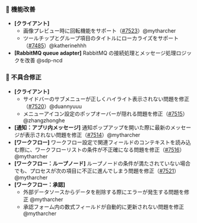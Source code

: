 ### 🚀 機能改善

* **[クライアント]**
  * 画像プレビュー時に回転機能をサポート（[#7523](https://github.com/nocobase/nocobase/pull/7523)）@mytharcher
  * ツールチップとグループ項目のタイトルにローカライズをサポート（[#7485](https://github.com/nocobase/nocobase/pull/7485)）@katherinehhh
* **[RabbitMQ queue adapter]** RabbitMQ の接続処理とメッセージ処理ロジックを改善 @sdp-ncd

### 🐛 不具合修正

* **[クライアント]**
  * サイドバーのサブメニューが正しくハイライト表示されない問題を修正（[#7520](https://github.com/nocobase/nocobase/pull/7520)）@duannyuuu
  * メニューアイコン設定のポップオーバーが隠れる問題を修正（[#7515](https://github.com/nocobase/nocobase/pull/7515)）@zhangzhonghe
* **[通知：アプリ内メッセージ]** 通知ポップアップを開いた際に最新のメッセージが表示されない問題を修正（[#7514](https://github.com/nocobase/nocobase/pull/7514)）@mytharcher
* **[ワークフロー]** ワークフロー設定で関連フィールドのコンテキストを読み込む際に、ワークフローリストの条件が不正確になる問題を修正（[#7516](https://github.com/nocobase/nocobase/pull/7516)）@mytharcher
* **[ワークフロー：ループノード]** ループノードの条件が満たされていない場合でも、プロセスが次の項目に不正に進んでしまう問題を修正（[#7521](https://github.com/nocobase/nocobase/pull/7521)）@mytharcher
* **[ワークフロー：承認]**
  * 外部データソースからデータを削除する際にエラーが発生する問題を修正 @mytharcher
  * 承認フォーム内の数式フィールドが自動的に更新されない問題を修正 @mytharcher
